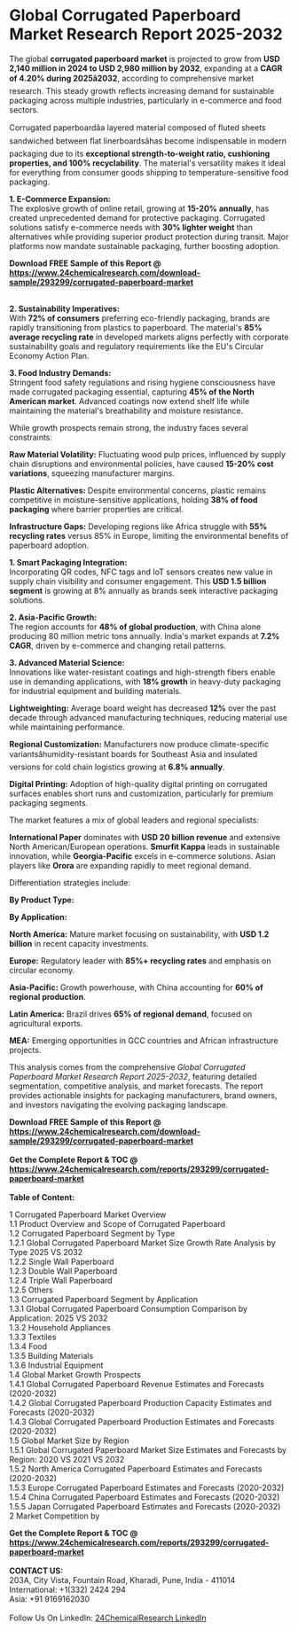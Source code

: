 <h1>Global Corrugated Paperboard Market Research Report 2025-2032</h1><p>The global <strong>corrugated paperboard market</strong> is projected to grow from <strong>USD 2,140 million in 2024 to USD 2,980 million by 2032</strong>, expanding at a <strong>CAGR of 4.20% during 2025â2032</strong>, according to comprehensive market research. This steady growth reflects increasing demand for sustainable packaging across multiple industries, particularly in e-commerce and food sectors.</p><p>Corrugated paperboardâa layered material composed of fluted sheets sandwiched between flat linerboardsâhas become indispensable in modern packaging due to its <strong>exceptional strength-to-weight ratio, cushioning properties, and 100% recyclability</strong>. The material's versatility makes it ideal for everything from consumer goods shipping to temperature-sensitive food packaging.</p><p><strong>1. E-Commerce Expansion:</strong><br>
The explosive growth of online retail, growing at <strong>15-20% annually</strong>, has created unprecedented demand for protective packaging. Corrugated solutions satisfy e-commerce needs with <strong>30% lighter weight</strong> than alternatives while providing superior product protection during transit. Major platforms now mandate sustainable packaging, further boosting adoption.</p><div><b>Download FREE Sample of this Report @ 
            <a href="https://www.24chemicalresearch.com/download-sample/293299/corrugated-paperboard-market">
            https://www.24chemicalresearch.com/download-sample/293299/corrugated-paperboard-market</a></b></div><br><p><strong>2. Sustainability Imperatives:</strong><br>
With <strong>72% of consumers</strong> preferring eco-friendly packaging, brands are rapidly transitioning from plastics to paperboard. The material's <strong>85% average recycling rate</strong> in developed markets aligns perfectly with corporate sustainability goals and regulatory requirements like the EU's Circular Economy Action Plan.</p><p><strong>3. Food Industry Demands:</strong><br>
Stringent food safety regulations and rising hygiene consciousness have made corrugated packaging essential, capturing <strong>45% of the North American market</strong>. Advanced coatings now extend shelf life while maintaining the material's breathability and moisture resistance.</p><p>While growth prospects remain strong, the industry faces several constraints:</p><p><strong>Raw Material Volatility:</strong> Fluctuating wood pulp prices, influenced by supply chain disruptions and environmental policies, have caused <strong>15-20% cost variations</strong>, squeezing manufacturer margins.</p><p><strong>Plastic Alternatives:</strong> Despite environmental concerns, plastic remains competitive in moisture-sensitive applications, holding <strong>38% of food packaging</strong> where barrier properties are critical.</p><p><strong>Infrastructure Gaps:</strong> Developing regions like Africa struggle with <strong>55% recycling rates</strong> versus 85% in Europe, limiting the environmental benefits of paperboard adoption.</p><p><strong>1. Smart Packaging Integration:</strong><br>
Incorporating QR codes, NFC tags and IoT sensors creates new value in supply chain visibility and consumer engagement. This <strong>USD 1.5 billion segment</strong> is growing at 8% annually as brands seek interactive packaging solutions.</p><p><strong>2. Asia-Pacific Growth:</strong><br>
The region accounts for <strong>48% of global production</strong>, with China alone producing 80 million metric tons annually. India's market expands at <strong>7.2% CAGR</strong>, driven by e-commerce and changing retail patterns.</p><p><strong>3. Advanced Material Science:</strong><br>
Innovations like water-resistant coatings and high-strength fibers enable use in demanding applications, with <strong>18% growth</strong> in heavy-duty packaging for industrial equipment and building materials.</p><p><strong>Lightweighting:</strong> Average board weight has decreased <strong>12%</strong> over the past decade through advanced manufacturing techniques, reducing material use while maintaining performance.</p><p><strong>Regional Customization:</strong> Manufacturers now produce climate-specific variantsâhumidity-resistant boards for Southeast Asia and insulated versions for cold chain logistics growing at <strong>6.8% annually</strong>.</p><p><strong>Digital Printing:</strong> Adoption of high-quality digital printing on corrugated surfaces enables short runs and customization, particularly for premium packaging segments.</p><p>The market features a mix of global leaders and regional specialists:</p><p><strong>International Paper</strong> dominates with <strong>USD 20 billion revenue</strong> and extensive North American/European operations. <strong>Smurfit Kappa</strong> leads in sustainable innovation, while <strong>Georgia-Pacific</strong> excels in e-commerce solutions. Asian players like <strong>Orora</strong> are expanding rapidly to meet regional demand.</p><p>Differentiation strategies include:</p><p><strong>By Product Type:</strong></p><p><strong>By Application:</strong></p><p><strong>North America:</strong> Mature market focusing on sustainability, with <strong>USD 1.2 billion</strong> in recent capacity investments.</p><p><strong>Europe:</strong> Regulatory leader with <strong>85%+ recycling rates</strong> and emphasis on circular economy.</p><p><strong>Asia-Pacific:</strong> Growth powerhouse, with China accounting for <strong>60% of regional production</strong>.</p><p><strong>Latin America:</strong> Brazil drives <strong>65% of regional demand</strong>, focused on agricultural exports.</p><p><strong>MEA:</strong> Emerging opportunities in GCC countries and African infrastructure projects.</p><p>This analysis comes from the comprehensive <em>Global Corrugated Paperboard Market Research Report 2025-2032</em>, featuring detailed segmentation, competitive analysis, and market forecasts. The report provides actionable insights for packaging manufacturers, brand owners, and investors navigating the evolving packaging landscape.</p><div><b>Download FREE Sample of this Report @ 
            <a href="https://www.24chemicalresearch.com/download-sample/293299/corrugated-paperboard-market">
            https://www.24chemicalresearch.com/download-sample/293299/corrugated-paperboard-market</a></b></div><br><div><b>Get the Complete Report & TOC @ 
            <a href="https://www.24chemicalresearch.com/reports/293299/corrugated-paperboard-market">
            https://www.24chemicalresearch.com/reports/293299/corrugated-paperboard-market</a></b></div><br>
            <b>Table of Content:</b><p>1 Corrugated Paperboard Market Overview<br />
    1.1 Product Overview and Scope of Corrugated Paperboard<br />
    1.2 Corrugated Paperboard Segment by Type<br />
        1.2.1 Global Corrugated Paperboard Market Size Growth Rate Analysis by Type 2025 VS 2032<br />
        1.2.2 Single Wall Paperboard<br />
        1.2.3 Double Wall Paperboard<br />
        1.2.4 Triple Wall Paperboard<br />
        1.2.5 Others<br />
    1.3 Corrugated Paperboard Segment by Application<br />
        1.3.1 Global Corrugated Paperboard Consumption Comparison by Application: 2025 VS 2032<br />
        1.3.2 Household Appliances<br />
        1.3.3 Textiles<br />
        1.3.4 Food<br />
        1.3.5 Building Materials<br />
        1.3.6 Industrial Equipment<br />
    1.4 Global Market Growth Prospects<br />
        1.4.1 Global Corrugated Paperboard Revenue Estimates and Forecasts (2020-2032)<br />
        1.4.2 Global Corrugated Paperboard Production Capacity Estimates and Forecasts (2020-2032)<br />
        1.4.3 Global Corrugated Paperboard Production Estimates and Forecasts (2020-2032)<br />
    1.5 Global Market Size by Region<br />
        1.5.1 Global Corrugated Paperboard Market Size Estimates and Forecasts by Region: 2020 VS 2021 VS 2032<br />
        1.5.2 North America Corrugated Paperboard Estimates and Forecasts (2020-2032)<br />
        1.5.3 Europe Corrugated Paperboard Estimates and Forecasts (2020-2032)<br />
        1.5.4 China Corrugated Paperboard Estimates and Forecasts (2020-2032)<br />
        1.5.5 Japan Corrugated Paperboard Estimates and Forecasts (2020-2032)<br />
2 Market Competition by</p><div><b>Get the Complete Report & TOC @ 
            <a href="https://www.24chemicalresearch.com/reports/293299/corrugated-paperboard-market">
            https://www.24chemicalresearch.com/reports/293299/corrugated-paperboard-market</a></b></div><br><b>CONTACT US:</b><br>
            203A, City Vista, Fountain Road, Kharadi, Pune, India - 411014<br>
            International: +1(332) 2424 294<br>
            Asia: +91 9169162030 <br><br>
            Follow Us On LinkedIn: <a href="https://www.linkedin.com/company/24chemicalresearch/">24ChemicalResearch LinkedIn</a>